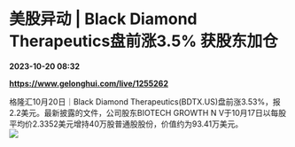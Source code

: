 # 美股异动 | Black Diamond Therapeutics盘前涨3.5% 获股东加仓

**2023-10-20 08:32**

**https://www.gelonghui.com/live/1255262**

格隆汇10月20日｜Black Diamond Therapeutics(BDTX.US)盘前涨3.53%，报2.2美元。最新披露的文件，公司股东BIOTECH GROWTH N V于10月17日以每股平均价2.3352美元增持40万股普通股股份，价值约为93.41万美元。  
![](https://img3.gelonghui.com/479e0-53757092-67ff-46ec-972e-3a2abf48878a.png)